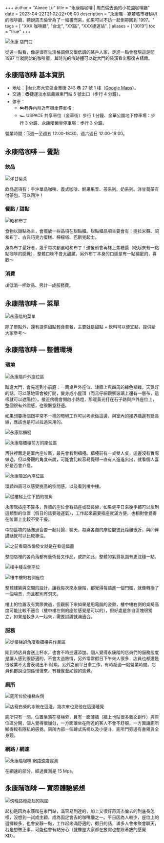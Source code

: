 +++
author = "Aimee Lu"
title = "永康階咖啡 | 周杰倫去過的小花園咖啡廳"
date = 2023-04-22T21:02:22+08:00
description = "永康階 - 宛若城市裡秘境的咖啡廳，聽說周杰倫曾為了一幅畫而來，如果可以不妨一起倒帶回到 1997。"
tags = [
    "XXX 咖啡廳",
    "台北",
    "XX區",
    "XXX捷運站",
]
aliases = ["0019"]
toc = "true"
+++

![永康 店門口](1.jpg "永康階梯 店門口")

從遠一點看，像是很有生活格調但又很低調的某戶人家，走進一點會發現這是間 1997 年就開始的咖啡廳，其時光的痕跡體可以從大門的裝潢看出那復古精緻。

## 永康階咖啡 基本資訊

- 地址：📍台北市大安區金華街 243 巷 27 號 1 樓（[Google Maps](https://goo.gl/maps/fUnbUrxMR5sTp1eC7)）。
- 交通：🚇捷運淡水信義線東門站 5 號出口（步行 4 分鐘）。
- 停車：
    - 🏍巷弄內附近有機車停車格 ; 
    - 🏎 USPACE 共享車位（金華街）步行 1 分鐘、金華公園地下停車場：步行 3 分鐘、永康階榮譽停車場：步行 3 分鐘。

營業時間：🗓週一至週五 12:00-18:30、週六週日 12:00-19:00。

## 永康階咖啡 — 餐點

### 飲品

![洋甘菊茶](2.jpg "洋甘菊茶（H）NT$ 180")

飲品選項有：手沖單品咖啡、義式咖啡、鮮果果昔、茶系列、奶系列。洋甘菊茶有付茶包，可以回沖！

### 餐點 / 甜點

![昭和布丁](3.jpg "洋昭和布丁")

食物以甜點為主，會擺放一些品項在甜點櫃。甜點櫃品項主要會有：提拉米蘇、昭和布丁、古典巧克力蛋糕、檸檬塔、巴斯克起士。

身為布丁愛好者，幾乎每次都選昭和布丁！送餐前會再林上焦糖醬（吃起來有一點點咖啡的感覺），整體口味不會太甜膩，另外布丁本身的口感是有一點綿密的，喜歡～

### 消費

💰低消一杯飲品、另計一成服務費。

## 永康階咖啡 — 菜單

![永康階的菜單](4.jpg "永康階的菜單")

除了單點外，還有提供甜點輕食套餐，主要就是甜點 + 飲料可以便宜點，提供給大家參考～

## 永康階咖啡 — 整體環境

### 環境

![永康階戶外座位區](5.jpg "永康階戶外座位區")

踏進大門，會先進到小前庭：一兩桌戶外座位、矮牆上與四周的綠色植栽。天氣好的話，可以落地窗會被打開，變身成小屋頂（而且仔細觀察玻璃上還有一層布，這樣就可以遮陽拉）。接近傍晚會開啟小路燈，那暖黃光打在石子路與戶外座位上，整個很有外國感，也很愜意舒適。

如果想要換個跟平常不一樣的環境工作可以考慮做這邊，與室內的接界牆邊有延長線，應該也是可以拉過來用的。

![永康階櫃檯](6.jpg "永康階櫃檯")

![永康階櫃檯前方的座位區](7.jpg "永康階櫃檯前方的座位區")

再往裡面走是室內座位區，最先會看到櫃檯。櫃檯前有一桌雙人桌，這邊沒有實際做過，但以旁觀的角度來說，可能會比較容易覺得一直有人進進出出，就看個人喜好是否會介意。

![永康階室內座位區](8.jpg "永康階室內座位區")

環顧四周可以感受挑高的空間感，以及看到樓中樓。

![從樓梯上往下拍的視角](9.jpg "從樓梯上往下拍的視角")

永康階插座不算多，靠牆的座位會有插座或延長線，如果是平日來幾乎都可以拿到這類型的位置（假日的話要碰運氣），工作起來需要插座就滿方便，也相對會覺得在位置上比較不受干擾。

中間區塊的話滿適合要一起討論、聊天，每桌各自的座位間彼此距離很近，與同伴講話就可以比較專注。

![之前看周杰倫發文就是在看這幅畫](10.jpg "之前看周杰倫發文就是在看這幅畫")

整間店裡的各角落都有藝術藝文作品，或許如此，整體的氣質氛圍有更沈穩一點。

![樓中樓左側座位](11.jpg "樓中樓左側座位")

![樓中樓的右側座位](12.jpg "樓中樓的右側座位")

整體建築與空間的設計，讓我每次來永康階，都覺得每踏進一個門檻，就像轉換了一個場景，而且都別有洞天。

樓上的位置沒有實際做過，但觀察下來如果是用電腦的姿勢，樓中樓右側的桌椅高度可能比較不適合（樓中樓左側的座位感覺是可以的），但好處是各自區塊很獨立，如果是較多人一起來，需要討論就滿適合。

### 服務

![從樓梯的角度看櫃檯與作業區](13.jpg "從樓梯的角度看櫃檯與作業區")

剛到時店員會送上杯水，也會不時巡邏添加。個人覺得永康階的店員們的服務態度是讓人感到很舒適的，不會太過熱情，另外常常假日下午來人很多，店員也都還是很敬業不太會表現出不
耐煩。另外之前平日來工作，有時超過一點營業時間，店員也都說沒關係慢慢來，有種賓至如歸的感覺。

### 廁所

![廁所位於樓梯左側](14.jpg "廁所位於樓梯左側")

![店寵白柴的水碗在這邊，幾次來也見他在這邊睡覺](15.jpg "店寵白柴的水碗在這邊，幾次來也見他在這邊睡覺")

廁所只有一間，位置坐落在樓梯旁，且有一面薄牆（牆上也貼很多藝文創作）與座位區分開，個人覺得很加分，一方面讓坐在附近的客人不會不舒服，一方面讓廁所顯得較有隱私的感覺。廁所內部一個蹲式馬桶以及小便斗，廁所門旁邊有書架與全身鏡。

### 網路 / 網速

![永康階咖啡 網路速度實測](16.png "永康階咖啡 網路速度實測")

在網速的部分，經過實測是 15 Mps。

## 永康階咖啡 — 實際體驗感想

![傍晚路燈亮起的氛圍](17.jpg "傍晚路燈亮起的氛圍")

起初是因為永康階在東門站，滿容易到達的，加上又很好奇周杰倫去的到底長怎樣，沒想到一試成主顧，成為固定會去的咖啡廳之一。平日因為人較少，座位上的選擇較多，也會安靜一點，工作起來滿舒適的，假日的話，滿多人會來聚會聊天，若是想做正事，可能也會有點分心（就像是大家都在放假也想跟著放的感覺 XD）。

<!--
**招募 SOHO｜一同打造理想工作風格的你**\
手機掃描下方 QR Code 或是[點擊此連結](https://line.me/ti/g2/p81-vzP_GOANlifYsaK9fzFkCfunayNiXmCiWQ?utm_source=invitation&utm_medium=link_copy&utm_campaign=default)加入「**今日工室｜SOHO 族社群**」！

<img src="line.png" width="30%" >

-->